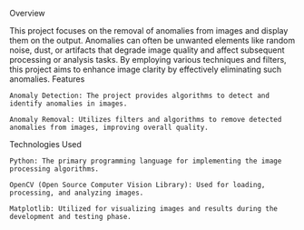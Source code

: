 Overview

This project focuses on the removal of anomalies from images and display them on the output. Anomalies can often be unwanted elements like random noise, dust, or artifacts that degrade image quality and affect subsequent processing or analysis tasks. By employing various techniques and filters, this project aims to enhance image clarity by effectively eliminating such anomalies.
Features

    Anomaly Detection: The project provides algorithms to detect and identify anomalies in images.

    Anomaly Removal: Utilizes filters and algorithms to remove detected anomalies from images, improving overall quality.

Technologies Used

    Python: The primary programming language for implementing the image processing algorithms.

    OpenCV (Open Source Computer Vision Library): Used for loading, processing, and analyzing images.

    Matplotlib: Utilized for visualizing images and results during the development and testing phase.
